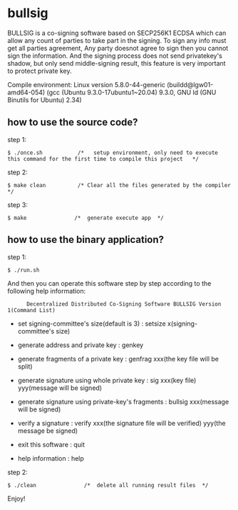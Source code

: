 # bullsig
BULLSIG is a co-signing software based on SECP256K1 ECDSA which can allow any count of parties to take part in the signing.  To sign any info must get all parties agreement, Any party doesnot agree to sign then you cannot sign the information. And the signing process does not send privatekey's shadow, but only send middle-signing result, this feature is very important to protect private key.  

Compile environment: Linux version 5.8.0-44-generic (buildd@lgw01-amd64-054) (gcc (Ubuntu 9.3.0-17ubuntu1~20.04) 9.3.0, GNU ld (GNU Binutils for Ubuntu) 2.34)


how to use the source code?
-------------------------------------------


step 1: 
 
    $ ./once.sh           /*   setup environment, only need to execute this command for the first time to compile this project   */


step 2:

    $ make clean          /* Clear all the files generated by the compiler */

step 3:

    $ make               /*  generate execute app  */



how to use the binary application?
-------------------------------------------


step 1: 
 
    $ ./run.sh           


And then you can operate this software step by step according to the following help information:


          Decentralized Distributed Co-Signing Software BULLSIG Version 1(Command List)

* set signing-committee's size(default is 3)                  : setsize x(signing-committee's size)

* generate address and private key                               : genkey

* generate fragments of a private key                    : genfrag xxx(the key file will be split)

* generate signature using whole private key             : sig xxx(key file)  yyy(message will be signed)

* generate signature using private-key's fragments       : bullsig xxx(message will be signed)

* verify a signature                                     : verify xxx(the signature file will be verified) yyy(the message be signed)

* exit this software                                     : quit

* help information                                       : help




step 2:

    $ ./clean               /*  delete all running result files  */    

Enjoy!
